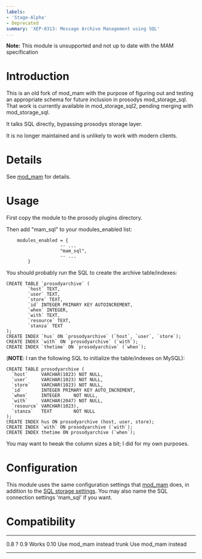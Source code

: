 ```yaml
---
labels:
- 'Stage-Alpha'
- Deprecated
summary: 'XEP-0313: Message Archive Management using SQL'
...
```


**Note:** This module is unsupported and not up to date with the MAM
specification

Introduction
============

This is an old fork of mod\_mam with the purpose of figuring out and
testing an appropriate schema for future inclusion in prosodys
mod\_storage\_sql. That work is currently available in
mod\_storage\_sql2, pending merging with mod\_storage\_sql.

It talks SQL directly, bypassing prosodys storage layer.

It is no longer maintained and is unlikely to work with modern clients.

Details
=======

See [mod\_mam](mod_mam.md) for details.

Usage
=====

First copy the module to the prosody plugins directory.

Then add "mam\_sql" to your modules\_enabled list:

        modules_enabled = {
                        -- ...
                        "mam_sql",
                        -- ...
            }

You should probably run the SQL to create the archive table/indexes:

    CREATE TABLE `prosodyarchive` (
            `host` TEXT,
            `user` TEXT,
            `store` TEXT,
            `id` INTEGER PRIMARY KEY AUTOINCREMENT,
            `when` INTEGER,
            `with` TEXT,
            `resource` TEXT,
            `stanza` TEXT
    );
    CREATE INDEX `hus` ON `prosodyarchive` (`host`, `user`, `store`);
    CREATE INDEX `with` ON `prosodyarchive` (`with`);
    CREATE INDEX `thetime` ON `prosodyarchive` (`when`);

(**NOTE**: I ran the following SQL to initialize the table/indexes on
MySQL):

    CREATE TABLE prosodyarchive (
      `host`     VARCHAR(1023) NOT NULL,
      `user`     VARCHAR(1023) NOT NULL,
      `store`    VARCHAR(1023) NOT NULL,
      `id`       INTEGER PRIMARY KEY AUTO_INCREMENT,
      `when`     INTEGER     NOT NULL,
      `with`     VARCHAR(2047) NOT NULL,
      `resource` VARCHAR(1023),
      `stanza`   TEXT        NOT NULL
    );
    CREATE INDEX hus ON prosodyarchive (host, user, store);
    CREATE INDEX `with` ON prosodyarchive (`with`);
    CREATE INDEX thetime ON prosodyarchive (`when`);

You may want to tweak the column sizes a bit; I did for my own purposes.

Configuration
=============

This module uses the same configuration settings that
[mod\_mam](mod_mam.md) does, in addition to the [SQL storage
settings](http://prosody.im/doc/modules/mod_storage_sql). You may also
name the SQL connection settings 'mam\_sql' if you want.

Compatibility
=============

  ------- ----------------------
  0.8     ?
  0.9     Works
  0.10    Use mod\_mam instead
  trunk   Use mod\_mam instead
  ------- ----------------------
